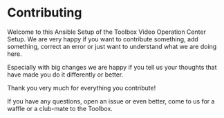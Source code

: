  Contributing
================
Welcome to this Ansible Setup of the Toolbox Video Operation Center Setup. We are very happy if you want to contribute something, add something, correct an error or just want to understand what we are doing here.

Especially with big changes we are happy if you tell us your thoughts that have made you do it differently or better.

Thank you very much for everything you contribute!

If you have any questions, open an issue or even better, come to us for a waffle or a club-mate to the Toolbox.
